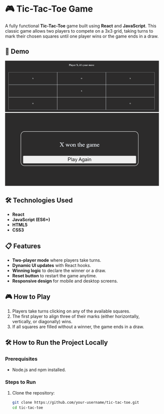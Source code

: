 # 🎮 Tic-Tac-Toe Game

A fully functional **Tic-Tac-Toe** game built using **React** and **JavaScript**. This classic game allows two players to compete on a 3x3 grid, taking turns to mark their chosen squares until one player wins or the game ends in a draw.

## 🚀 Demo
![](https://github.com/vijaysolanki9079/Tic-Tac-Toe-Game/blob/main/src/assets/Screenshot%202024-11-10%20054004.png)
![](https://github.com/vijaysolanki9079/Tic-Tac-Toe-Game/blob/main/src/assets/Screenshot%202024-11-10%20053930.png)

## 🛠️ Technologies Used
- **React**
- **JavaScript (ES6+)**
- **HTML5**
- **CSS3**

## 📋 Features
- **Two-player mode** where players take turns.
- **Dynamic UI updates** with React hooks.
- **Winning logic** to declare the winner or a draw.
- **Reset button** to restart the game anytime.
- **Responsive design** for mobile and desktop screens.

## 🎮 How to Play
1. Players take turns clicking on any of the available squares.
2. The first player to align three of their marks (either horizontally, vertically, or diagonally) wins.
3. If all squares are filled without a winner, the game ends in a draw.

## 🛠️ How to Run the Project Locally

### Prerequisites
- Node.js and npm installed.

### Steps to Run
1. Clone the repository:
   ```bash
   git clone https://github.com/your-username/tic-tac-toe.git
   cd tic-tac-toe
